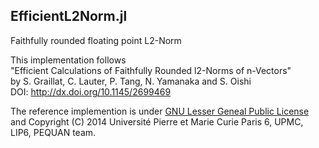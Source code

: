 ## EfficientL2Norm.jl
Faithfully rounded floating point L2-Norm

This implementation follows   
"Efficient Calculations of Faithfully Rounded l2-Norms of n-Vectors"  
by S. Graillat, C. Lauter, P. Tang, N. Yamanaka and S. Oishi  
DOI: http://dx.doi.org/10.1145/2699469

The reference implemention is under [GNU Lesser Geneal Public License  ](http://www.gnu.org/licenses/lgpl-3.0.html) and
Copyright (C) 2014 Université Pierre et Marie Curie Paris 6, UPMC, LIP6, PEQUAN team.


